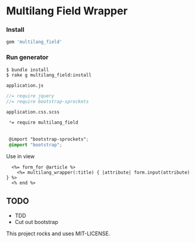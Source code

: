 # Multilang Field Wrapper

### Install
```ruby
gem 'multilang_field'
```

### Run generator
```console
$ bundle install
$ rake g multilang_field:install
```

`application.js`
```js
//= require jquery
//= require bootstrap-sprockets
```

`application.css.scss`
```scss
 *= require multilang_field
 
 
 @import "bootstrap-sprockets";
 @import "bootstrap";
```

Use in view
```erb
  <%= form_for @article %>
    <%= multilang_wrapper(:title) { |attribute| form.input(attribute) } %>
  <% end %>
```

## TODO
  * TDD
  * Cut out bootstrap



This project rocks and uses MIT-LICENSE.
